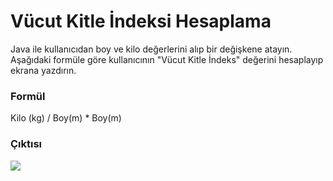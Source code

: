 # Vücut Kitle İndeksi Hesaplama
Java ile kullanıcıdan boy ve kilo değerlerini alıp bir değişkene atayın. Aşağıdaki formüle göre kullanıcının "Vücut Kitle İndeks" değerini hesaplayıp ekrana yazdırın.

### Formül
Kilo (kg) / Boy(m) * Boy(m)

### Çıktısı
![](https://i.hizliresim.com/r1onsz7.png)

